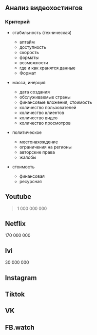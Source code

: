## Анализ видеохостингов


### Критерий

- стабильность (техническая)
  * аптайм
  * доступность
  * скорость
  * форматы
  * возможности
  * где и как хранятся данные
  * Формат

- масса, инерция
  * дата создания
  * обслуживаемые страны
  * финансовые вложения, стоимость
  * количество пользователей
  * количество клиентов
  * количество видео
  * количество просмотров

- политическое
  * местонахождение
  * ограничения на регионы
  * авторские права
  * жалобы

- стоимость
  * финансовая
  * ресурсная


## Youtube
>1 000 000 000

## Netflix
170 000 000

## Ivi
30 000 000

## Instagram

## Tiktok

## VK

## FB.watch
